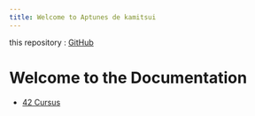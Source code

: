 ```yaml
---
title: Welcome to Aptunes de kamitsui
---
```


this repository : [GitHub](https://github.com/kamitsui/Apuntes_de_kamitsui)

# Welcome to the Documentation

- [42 Cursus](projects/42_cursus/index.md)
